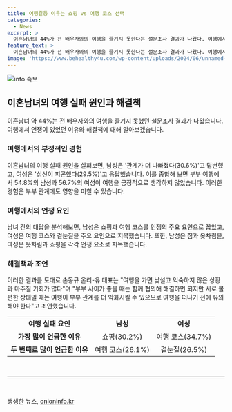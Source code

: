 ```yaml
---
title: 여행갈등 이유는 쇼핑 vs 여행 코스 선택
categories:
  - News
excerpt: >
  이혼남녀의 44%가 전 배우자와의 여행을 즐기지 못한다는 설문조사 결과가 나왔다. 여행에서 언쟁의 이유는 남성은 쇼핑, 여성은 여행 코스를 가장 많이 꼽았고, 여행 후 남성 54.8%, 여성 56.7%는 긍정적으로 생각했다. 남성 45.2%, 여성 43.3%는 부정적으로 느꼈다. 또 전 배우자와의 여행에서 남성은 쇼핑과 여행 코스를, 여성은 여행 코스와 곁눈질 등을 각각 상위로 꼽았다. 손동규 온리유 대표는 여행 전에 부부 관계 상태를 유의해야고 조언했다.
feature_text: >
  이혼남녀의 44%가 전 배우자와의 여행을 즐기지 못한다는 설문조사 결과가 나왔다. 여행에서 언쟁의 이유는 남성은 쇼핑, 여성은 여행 코스를 가장 많이 꼽았고, 여행 후 남성 54.8%, 여성 56.7%는 긍정적으로 생각했다. 남성 45.2%, 여성 43.3%는 부정적으로 느꼈다. 또 전 배우자와의 여행에서 남성은 쇼핑과 여행 코스를, 여성은 여행 코스와 곁눈질 등을 각각 상위로 꼽았다. 손동규 온리유 대표는 여행 전에 부부 관계 상태를 유의해야고 조언했다.
image: 'https://www.behealthy4u.com/wp-content/uploads/2024/06/unnamed-file.png'
---
```


<p><img src="https://www.behealthy4u.com/wp-content/uploads/2024/06/unnamed-file.png" alt="info 속보" /></p>

<h2 data-ke-size="size26">이혼남녀의 여행 실패 원인과 해결책</h2>

<p data-ke-size="size16">이혼남녀 약 44%는 전 배우자와의 여행을 즐기지 못했던 설문조사 결과가 나왔습니다. 여행에서 언쟁이 있었던 이유와 해결책에 대해 알아보겠습니다.</p>

<h3>여행에서의 부정적인 경험</h3>

<p data-ke-size="size16">이혼남녀의 여행 실패 원인을 살펴보면, 남성은 '관계가 더 나빠졌다(30.6%)'고 답변했고, 여성은 '심신이 피곤했다(29.5%)'고 응답했습니다. 이를 종합해 보면 부부 여행에서 54.8%의 남성과 56.7%의 여성이 여행을 긍정적으로 생각하지 않았습니다. 이러한 경험은 부부 관계에도 영향을 미칠 수 있습니다.</p>

<h3>여행에서의 언쟁 요인</h3>

<p data-ke-size="size16">남녀 간의 대답을 분석해보면, 남성은 쇼핑과 여행 코스를 언쟁의 주요 요인으로 꼽았고, 여성은 여행 코스와 곁눈질을 주요 요인으로 지목했습니다. 또한, 남성은 짐과 옷차림을, 여성은 옷차림과 쇼핑을 각각 언쟁 요소로 지목했습니다.</p>

<h3>해결책과 조언</h3>

<p data-ke-size="size16">이러한 결과를 토대로 손동규 온리-유 대표는 "여행을 가면 낯설고 익숙하지 않은 상황과 마주칠 기회가 많다"며 "부부 사이가 좋을 때는 함께 협의해 해결하면 되지만 서로 불편한 상태일 때는 여행이 부부 관계를 더 악화시킬 수 있으므로 여행을 떠나기 전에 유의해야 한다"고 조언했습니다.</p>

<table>
    <tr>
        <td style="text-align: center; height: 17px;"><b>여행 실패 요인</b></td>
        <td style="text-align: center; height: 17px;"><b>남성</b></td>
        <td style="text-align: center; height: 17px;"><b>여성</b></td>
    </tr>
    <tr>
        <td style="text-align: center; height: 17px;"><b>가장 많이 언급한 이유</b></td>
        <td style="text-align: center; height: 17px;">쇼핑(30.2%)</td>
        <td style="text-align: center; height: 17px;">여행 코스(34.7%)</td>
    </tr>
    <tr>
        <td style="text-align: center; height: 17px;"><b>두 번째로 많이 언급한 이유</b></td>
        <td style="text-align: center; height: 17px;">여행 코스(26.1%)</td>
        <td style="text-align: center; height: 17px;">곁눈질(26.5%)</td>
    </tr>
</table>

<p data-ke-size="size16">&nbsp;</p>

<hr>

<p data-ke-size="size16">&nbsp;</p>
생생한 뉴스, <a href="https://onioninfo.kr" rel="dofollow">onioninfo.kr</a>


